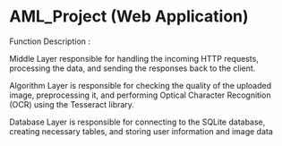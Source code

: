 # AML_Project (Web Application)

Function Description :

Middle Layer responsible for handling the incoming HTTP requests, processing the data, and sending the responses back to the client. 

Algorithm Layer is responsible for checking the quality of the uploaded image, preprocessing it, and performing Optical Character Recognition (OCR) using the Tesseract library.

Database Layer is responsible for connecting to the SQLite database, creating necessary tables, and storing user information and image data
